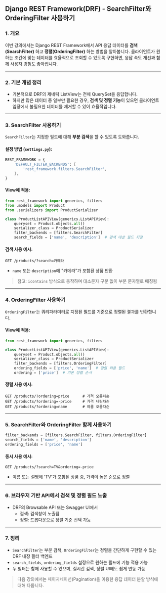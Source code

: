 ## Django REST Framework(DRF) - SearchFilter와 OrderingFilter 사용하기

### 1. 개요

이번 강의에서는 Django REST Framework에서 API 응답 데이터를 **검색(SearchFilter)** 하고 **정렬(OrderingFilter)** 하는 방법을 알아봅니다. 클라이언트가 원하는 조건에 맞는 데이터를 효율적으로 조회할 수 있도록 구현하면, 응답 속도 개선과 함께 사용자 경험도 좋아집니다.

---

### 2. 기본 개념 정리

- 기본적으로 DRF의 제네릭 ListView는 전체 QuerySet을 응답합니다.
- 하지만 많은 데이터 중 일부만 필요한 경우, **검색 및 정렬 기능**이 있으면 클라이언트 입장에서 불필요한 데이터를 제거할 수 있어 효율적입니다.

---

### 3. SearchFilter 사용하기

`SearchFilter`는 지정한 필드에 대해 **부분 검색**을 할 수 있도록 도와줍니다.

#### 설정 방법 (`settings.py`):

```python
REST_FRAMEWORK = {
    'DEFAULT_FILTER_BACKENDS': [
        'rest_framework.filters.SearchFilter',
    ],
}
```

#### View에 적용:

```python
from rest_framework import generics, filters
from .models import Product
from .serializers import ProductSerializer

class ProductListAPIView(generics.ListAPIView):
    queryset = Product.objects.all()
    serializer_class = ProductSerializer
    filter_backends = [filters.SearchFilter]
    search_fields = ['name', 'description']  # 검색 대상 필드 지정
```

#### 검색 사용 예시:

```
GET /products/?search=카메라
```

- `name` 또는 `description`에 "카메라"가 포함된 상품 반환

> 참고: `icontains` 방식으로 동작하며 대소문자 구분 없이 부분 문자열로 매칭됨

---

### 4. OrderingFilter 사용하기

`OrderingFilter`는 쿼리파라미터로 지정된 필드를 기준으로 정렬된 결과를 반환합니다.

#### View에 적용:

```python
from rest_framework import generics, filters

class ProductListAPIView(generics.ListAPIView):
    queryset = Product.objects.all()
    serializer_class = ProductSerializer
    filter_backends = [filters.OrderingFilter]
    ordering_fields = ['price', 'name']  # 정렬 허용 필드
    ordering = ['price']  # 기본 정렬 순서
```

#### 정렬 사용 예시:

```
GET /products/?ordering=price      # 가격 오름차순
GET /products/?ordering=-price     # 가격 내림차순
GET /products/?ordering=name       # 이름 오름차순
```

---

### 5. SearchFilter와 OrderingFilter 함께 사용하기

```python
filter_backends = [filters.SearchFilter, filters.OrderingFilter]
search_fields = ['name', 'description']
ordering_fields = ['price', 'name']
```

#### 동시 사용 예시:

```
GET /products/?search=TV&ordering=-price
```

- 이름 또는 설명에 'TV'가 포함된 상품 중, 가격이 높은 순으로 정렬

---

### 6. 브라우저 기반 API에서 검색 및 정렬 필드 노출

- DRF의 Browsable API 또는 Swagger UI에서
  - 검색: 검색창이 노출됨
  - 정렬: 드롭다운으로 정렬 기준 선택 가능

---

### 7. 정리

- `SearchFilter`는 부분 검색, `OrderingFilter`는 정렬을 간단하게 구현할 수 있는 DRF 내장 필터 백엔드
- `search_fields`, `ordering_fields` 설정으로 원하는 필드에 기능 적용 가능
- 두 필터는 함께 사용할 수 있으며, 실시간 검색, 정렬 UI에도 쉽게 연동 가능

> 다음 강의에서는 페이지네이션(Pagination)을 이용한 응답 데이터 분할 방식에 대해 다룹니다.

